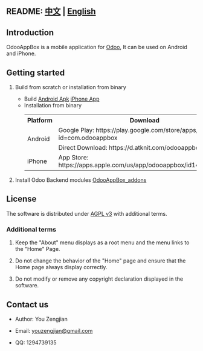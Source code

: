 ## README: [中文](https://github.com/youzengjian/OdooAppBox/blob/master/README.md) | [English](https://github.com/youzengjian/OdooAppBox/blob/master/README-en.md)

## Introduction
OdooAppBox is a mobile application for [Odoo](https://www.odoo.com/), It can be used on Android and iPhone.

## Getting started
1. Build from scratch or installation from binary
    * Build
        [Android Apk](https://github.com/youzengjian/OdooAppBox/blob/master/BUILD-ANDROID-en.md)
        [iPhone App](https://github.com/youzengjian/OdooAppBox/blob/master/BUILD-IPHONE-en.md)
    * Installation from binary
        <table>
            <tr>
                <th>Platform</th>
                <th>Download</th>
            </tr>
            <tr>
                <td rowspan="2">Android</td>
                <td>Google Play: https://play.google.com/store/apps/details?id=com.odooappbox</td>
            </tr>
            <tr>
                <td>Direct Download: https://d.atknit.com/odooappbox.apk</td>
            </tr>
            <tr>
                <td rowspan="2">iPhone</td>
                <td>App Store: https://apps.apple.com/us/app/odooappbox/id1465496744</td>
            </tr>
        </table>

2. Install Odoo Backend modules
    [OdooAppBox_addons](https://github.com/youzengjian/OdooAppBox_addons)

## License
The software is distributed under [AGPL v3](https://www.gnu.org/licenses/agpl-3.0.html) with additional terms.

### Additional terms
1. Keep the "About" menu displays as a root menu and the menu links to the "Home" Page.

2. Do not change the behavior of the "Home" page and ensure that the Home page always display correctly.

3. Do not modify or remove any copyright declaration displayed in the software. 

## Contact us
* Author: You Zengjian

* Email: youzengjian@gmail.com

* QQ: 1294739135
